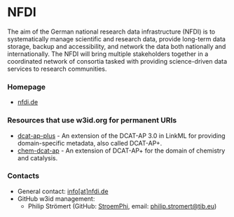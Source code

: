 NFDI
========

The aim of the German national research data infrastructure (NFDI) is to systematically manage scientific and research data, provide long-term data storage, backup and accessibility, and network the data both nationally and internationally.
The NFDI will bring multiple stakeholders together in a coordinated network of consortia tasked with providing science-driven data services to research communities.

### Homepage

* [nfdi.de](https://www.nfdi.de)

### Resources that use w3id.org for permanent URIs

* [dcat-ap-plus](https://nfdi-de.github.io/dcat-ap-plus/) - An extension of the DCAT-AP 3.0 in LinkML for providing domain-specific metadata, also called DCAT-AP+.
* [chem-dcat-ap](https://nfdi-de.github.io/chem-dcat-ap/) - An extension of DCAT-AP+ for the domain of chemistry and catalysis.

### Contacts

* General contact: [info[at]nfdi.de](mailto:info@nfdi.de)
* GitHub w3id management:
  * Philip Strömert (GitHub: [StroemPhi](https://github.com/StroemPhi), email: <philip.stromert@tib.eu>)

